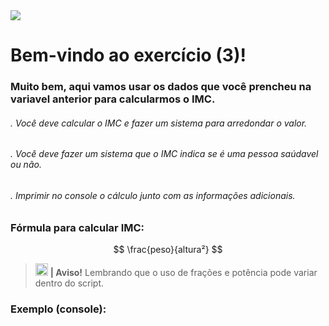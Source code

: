 

<img src="https://cdn.discordapp.com/attachments/1077051581633151067/1193351411480674314/Exercicios_para_iniciantes.jpg?ex=65ac661b&is=6599f11b&hm=fcd1046c436ac84f3f985a48b8b62c2df2e352519e7a24a81a35583b1e7f9198&">

<h1> Bem-vindo ao exercício (3)! </h1>
<h3> Muito bem, aqui vamos usar os dados que você prencheu na variavel anterior para calcularmos o IMC. </h3>

<h6>. Você deve calcular o IMC e fazer um sistema para arredondar o valor.</h6>
<h6>. Você deve fazer um sistema que o IMC indica se é uma pessoa saúdavel ou não.</h6>
<h6>. Imprimir no console o cálculo junto com as informações adicionais. </h6>

<h3> Fórmula para calcular IMC: </h3>

$$
\frac{peso}{altura²}
$$

> <img src="https://cdn.discordapp.com/attachments/1077051581633151067/1193361191255425195/atencao.png?ex=65ac6f37&is=6599fa37&hm=e95f309fbbc25f43df24276ea2a3a6754ea17b7e16fa848258ced50d9920ef92&" width="20" height="20"> **| Aviso!**
> Lembrando que o uso de frações e potência pode variar dentro do script. 

<h3>Exemplo (console):</h3>
